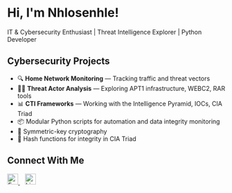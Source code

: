 # Hi, I'm Nhlosenhle!  
IT & Cybersecurity Enthusiast | Threat Intelligence Explorer | Python Developer  

## Cybersecurity Projects  
- 🔍 **Home Network Monitoring** — Tracking traffic and threat vectors  
- 🕵️‍♂️ **Threat Actor Analysis** — Exploring APT1 infrastructure, WEBC2, RAR tools  
- 📊 **CTI Frameworks** — Working with the Intelligence Pyramid, IOCs, CIA Triad  
- 📦 Modular Python scripts for automation and data integrity monitoring  
- 🧬 Symmetric-key cryptography  
- 🧠 Hash functions for integrity in CIA Triad  

## Connect With Me
<p>
  <a href="mailto:senhlemkhonta@gmail.com" target="_blank">
    <img src="https://cdn.jsdelivr.net/npm/simple-icons@v3/icons/gmail.svg" alt="Email" width="25" />
  </a>
  &nbsp;&nbsp;
  <a href="https://www.linkedin.com/in/nhlosenhle-mkhonta-46b031322/" target="_blank">
    <img src="https://cdn.jsdelivr.net/npm/simple-icons@v3/icons/linkedin.svg" alt="LinkedIn" width="25" />
  </a>
</p>


